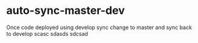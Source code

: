 # auto-sync-master-dev
Once code deployed using develop sync change to master and sync back to develop
scasc
sdasds
sdcsad
